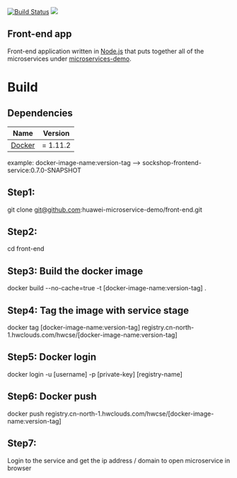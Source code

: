 [![Build Status](https://travis-ci.org/microservices-demo/front-end.svg?branch=master)](https://travis-ci.org/microservices-demo/front-end)
[![](https://images.microbadger.com/badges/image/weaveworksdemos/front-end.svg)](http://microbadger.com/images/weaveworksdemos/front-end "Get your own image badge on microbadger.com")


Front-end app
---
Front-end application written in [Node.js](https://nodejs.org/en/) that puts together all of the microservices under [microservices-demo](https://github.com/microservices-demo/microservices-demo).

# Build

## Dependencies

<table>
  <thead>
    <tr>
      <th>Name</th>
      <th>Version</th>
    </tr>
  </thead>
  <tbody>
    <tr>
      <td><a href="https://docker.com">Docker</a></td>
      <td>= 1.11.2</td>
    </tr>
  </tbody>
</table>

example: docker-image-name:version-tag --> sockshop-frontend-service:0.7.0-SNAPSHOT

## Step1: 
git clone git@github.com:huawei-microservice-demo/front-end.git
## Step2:
cd front-end

## Step3: Build the docker image
docker build --no-cache=true -t [docker-image-name:version-tag] .

## Step4: Tag the image with service stage
docker tag [docker-image-name:version-tag]  registry.cn-north-1.hwclouds.com/hwcse/[docker-image-name:version-tag]

## Step5: Docker login
docker login -u [username] -p [private-key] [registry-name]

## Step6: Docker push
docker push registry.cn-north-1.hwclouds.com/hwcse/[docker-image-name:version-tag]

## Step7: 
Login to the service and get the ip address / domain to open microservice in browser
